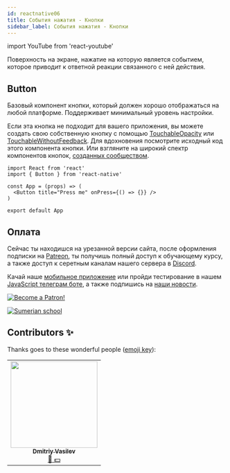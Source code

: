 ```yaml
---
id: reactnative06
title: События нажатия - Кнопки
sidebar_label: События нажатия - Кнопки
---
```


import YouTube from 'react-youtube'

Поверхность на экране, нажатие на которую является событием, которое приводит к ответной реакции связанного с ней действия.

## Button

Базовый компонент кнопки, который должен хорошо отображаться на любой платформе. Поддерживает минимальный уровень настройки.

Если эта кнопка не подходит для вашего приложения, вы можете создать свою собственную кнопку с помощью [TouchableOpacity](https://reactnative.dev/docs/touchableopacity) или [TouchableWithoutFeedback](https://reactnative.dev/docs/touchablewithoutfeedback). Для вдохновения посмотрите исходный код этого компонента кнопки. Или взгляните на широкий спектр компонентов кнопок, [созданных сообществом](https://js.coach/?menu%5Bcollections%5D=React%20Native&page=1&query=button).

```SnackPlayer name=index.js
import React from 'react'
import { Button } from 'react-native'

const App = (props) => (
  <Button title="Press me" onPress={() => {}} />
)

export default App
```

<!-- ## Props

### onPress

Обработчик, который будет вызываться, когда пользователь нажимает кнопку.

| Type                               |
| ---------------------------------- |
| function([PressEvent](pressevent)) |

### title

Текст для отображения внутри кнопки. На Android данный заголовок будет преобразован в верхний регистр.

| Type   |
| ------ |
| string |

Остальные не обязательные свойства смотри [здесь](https://reactnative.dev/docs/button#reference)

## Pressable

С версии React Native 0.63 представил новый компонент [Pressable](https://reactnative.dev/docs/pressable).
Основной компонент, который обнаруживает различные шаги взаимодействия пресса на любом из своих дочерних компонентов. Компонент, который реагирует на касание любого из своих дочерних компонентов.

```jsx
<Pressable onPress={onPressFunction}>
  <Text>I'm pressable!</Text>
</Pressable>
```

`Touchable` компоненты: [Button](https://reactnative.dev/docs/button),[TouchableWithoutFeedback](https://reactnative.dev/docs/touchablewithoutfeedback), [TouchableHighlight](https://reactnative.dev/docs/touchablehighlight), [TouchableOpacity](https://reactnative.dev/docs/touchableopacity),[TouchableWithoutFeedback](https://reactnative.dev/docs/touchablewithoutfeedback)

Компоненты `Pressable` и `Touchable` очень похожи. Их основные функции одинаковы для создания интерактивного текста / изображения и взаимодействия с пользователем. Давайте сравним их!

### Touchable компонент:

1. Он включает стили и эффекты, которые не соответствуют взаимодействиям платформы.
2. Он не поддерживает качественное взаимодействие на разных платформах.

### Pressable компонент:

1. Он обнаруживает различные типы взаимодействий.
2. Его API обеспечивает прямой доступ к текущему состоянию взаимодействия.
3. Его возможности могут быть расширены, включая hover, размытие, фокусировку и многое другое.

Pressable содержит много нового реквизита `props` и интересных функций, таких как:

1. `delayLongPress`: продолжительность в миллисекундах от `onPressIn` к моменту вызова `onLongPress`.
2. `Hitlop`: устанавливает дополнительное расстояние за пределами элемента, на котором может быть обнаружен пресс.
3. `onLongPress`: вызывается, если время после `onPressIn` длится более 370 миллисекунд.
4. `pressRetentionOffset`: Дополнительное расстояние за пределами области просмотра, на котором прикосновение считается нажатием, до срабатывания `onPressOut`.
5. `android_disableSound` (Android): если true, звук системы Android не воспроизводится при нажатии.
6. `android_ripple` (Android): включает эффект пульсации Android и настраивает его свойства.

Согласно официальной документации React Native, `Pressable` предпочтительнее компонентов `Touchable`. Pressable компонент предлагает более обширный и перспективный способ обработки сенсорного ввода.
Компонент Pressable предназначен для замены компонентов `Touchable`.
Пришло время начать использовать компонент `Pressable` для будущих приложений.

На элементе, обернутом `Pressable`:

- `onPressIn` вызывается при активации пресса.
- `onPressOut` вызывается, когда жест нажатия деактивирован.

После нажатия `onPressIn` произойдет одно из двух:

Человек уберет палец, запустив `onPressOut`, а затем `onPress`.
Если человек оставляет палец дольше 500 миллисекунд до его удаления, срабатывает `onLongPress`. `onPressOut` все равно сработает, когда они уберут палец.

![Pressable](https://reactnative.dev/docs/assets/d_pressable_pressing.svg)

Пальцы не самые точные инструменты, и пользователи часто случайно активируют не тот элемент или пропускают область активации. Чтобы помочь, у `Pressable` есть дополнительный `HitRect`, который вы можете использовать, чтобы определить, как далеко касание может регистрироваться от обернутого элемента. Прессы могут запускаться в любом месте `HitRect`.

`PressRect` позволяет нажатию перемещаться за пределы элемента и его `HitRect`, сохраняя при этом активацию и имея право на «нажатие» - представьте, как медленно отводите палец от кнопки, на которую вы нажимаете.

> Сенсорная область никогда не выходит за границы родительского представления, и Z-индекс родственных представлений всегда имеет приоритет, если касание касается двух перекрывающихся представлений.

![Pressable](https://reactnative.dev/docs/assets/d_pressable_anatomy.svg)

### Пример

```SnackPlayer name=index.js
import React, { useState } from 'react'
import { Pressable, StyleSheet, Text, View } from 'react-native'

const App = () => {
  const [timesPressed, setTimesPressed] = useState(0)

  let textLog = ''
  if (timesPressed > 1) {
    textLog = timesPressed + 'x onPress'
  } else if (timesPressed > 0) {
    textLog = 'onPress'
  }

  return (
    <View style={styles.container}>
      <Pressable
        onPress={() => {
          setTimesPressed((current) => current + 1)
        }}
        style={({ pressed }) => [
          {
            backgroundColor: pressed
              ? 'rgb(210, 230, 255)'
              : 'white'
          },
          styles.wrapperCustom
        ]}>
        {({ pressed }) => (
          <Text style={styles.text}>
            {pressed ? 'Pressed!' : 'Press Me'}
          </Text>
        )}
      </Pressable>
      <View style={styles.logBox}>
        <Text testID="pressable_press_console">{textLog}</Text>
      </View>
    </View>
  )
}

const styles = StyleSheet.create({
  container: {
    flex: 1,
    justifyContent: "center",
  },
  text: {
    fontSize: 16
  },
  wrapperCustom: {
    borderRadius: 8,
    padding: 6
  },
  logBox: {
    padding: 20,
    margin: 10,
    borderWidth: StyleSheet.hairlineWidth,
    borderColor: '#f0f0f0',
    backgroundColor: '#f9f9f9'
  }
})

export default App
```

Согласно официальной документации React Native, `Pressable` предпочтительнее компонентов `Touchable`. Сжимаемый компонент предлагает более обширный и перспективный способ обработки сенсорного ввода.
Компонент Pressable предназначен для замены компонентов `Touchable`.
Пришло время начать использовать компонент `Pressable` для будущих приложений.


## Проблемы?

![Problem](https://media.giphy.com/media/xTiTnGeUsWOEwsGoG4/giphy.gif)

Пишите в [Discord](https://discord.gg/6GDAfXn) или телеграмм [чат](https://t.me/jscampapp), а также подписывайтесь на наши [новости](https://t.me/javascriptapp)

 

## Вопросы

Как называется базовый компонент кнопки, который должен хорошо отображаться на любой платформе?

1. `Pressable`
2. `Touchable`
3. `Button`

Какой компонент предпочтительнее согласно официальной документации React Native?

1. `Pressable`
2. `Touchable`
3. `Button`

Как называется обработчик, который будет вызываться, когда пользователь нажимает кнопку?

1. `Touchable`
2. `onPress`
3. `press`

## Done ✅

Чтобы узнать, насколько хорошо вы усвоили этот урок, пройдите тест в [мобильном приложении](http://onelink.to/njhc95) нашей школы по этой теме или в [боте Telegram](https://t.me/javascriptcamp_bot).

![Sumerian school](/img/app.jpg)

## Ссылки

1. [React Native](https://reactnative.dev/docs/button)
2. [Pressable vs. Touchable in React Native](https://medium.com/@mahyarmohammadi/react-native-pressable-vs-touchable-5fec6b332f15)

[![Become a Patron!](/img/logo/patreon.jpg)](https://www.patreon.com/bePatron?u=31769291) -->

## Оплата

Сейчас ты находишся на урезанной версии сайта, после оформления подписки на [Patreon](https://www.patreon.com/javascriptcamp), ты получишь полный доступ к обучающему курсу, а также доступ к серетным каналам нашего сервера в [Discord](https://discord.gg/6GDAfXn).  

Качай наше [мобильное приложение](http://onelink.to/njhc95) или пройди тестирование в нашем [JavaScript телеграм боте](https://t.me/javascriptcamp_bot), а также подпишись на [наши новости](https://t.me/javascriptapp).

[![Become a Patron!](/img/logo/patreon.jpg)](https://www.patreon.com/bePatron?u=31769291)


[![Sumerian school](/img/app.jpg)](http://onelink.to/njhc95)

 

## Contributors ✨

Thanks goes to these wonderful people ([emoji key](https://allcontributors.org/docs/en/emoji-key)):


<table>
  <tr>
    <td align="center"><a href="https://fullstackserverless.github.io/"><img src="https://avatars0.githubusercontent.com/u/6774813?v=4?s=200" width="200px;" alt=""/><br /><sub><b>Dmitriy Vasilev</b></sub></a><br /><a href="#financial-gHashTag" title="Financial">📖 💵</a></td>
  </tr>
</table>
